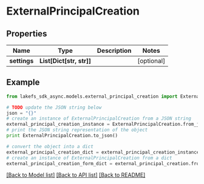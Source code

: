 # ExternalPrincipalCreation


## Properties

Name | Type | Description | Notes
------------ | ------------- | ------------- | -------------
**settings** | **List[Dict[str, str]]** |  | [optional] 

## Example

```python
from lakefs_sdk_async.models.external_principal_creation import ExternalPrincipalCreation

# TODO update the JSON string below
json = "{}"
# create an instance of ExternalPrincipalCreation from a JSON string
external_principal_creation_instance = ExternalPrincipalCreation.from_json(json)
# print the JSON string representation of the object
print ExternalPrincipalCreation.to_json()

# convert the object into a dict
external_principal_creation_dict = external_principal_creation_instance.to_dict()
# create an instance of ExternalPrincipalCreation from a dict
external_principal_creation_form_dict = external_principal_creation.from_dict(external_principal_creation_dict)
```
[[Back to Model list]](../README.md#documentation-for-models) [[Back to API list]](../README.md#documentation-for-api-endpoints) [[Back to README]](../README.md)



